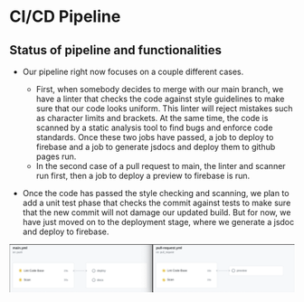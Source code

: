 # CI/CD Pipeline

## Status of pipeline and functionalities
- Our pipeline right now focuses on a couple different cases. 
  - First, when somebody decides to merge with our main branch, we have a linter that checks the code against style guidelines to make sure that our code looks uniform. This linter will reject mistakes such as character limits and brackets. At the same time, the code is scanned by a static analysis tool to find bugs and enforce code standards. Once these two jobs have passed, a job to deploy to firebase and a job to generate jsdocs and deploy them to github pages run. 
  - In the second case of a pull request to main, the linter and scanner run first, then a job to deploy a preview to firebase is run.

- Once the code has passed the style checking and scanning, we plan to add a unit test phase that checks the commit against tests to make sure that the new commit will not damage our updated build. But for now, we have just moved on to the deployment stage, where we generate a jsdoc and deploy to firebase.

![Workflow Diagram](./phase1.png?raw=true)

